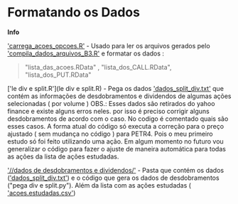 # Formatando os Dados

**Info**

['carrega_acoes_opcoes.R'](carrega_acoes_opcoes.R) - Usado para ler os arquivos gerados pelo ['compila_dados_arquivos_B3.R'](./Lendo%20Arquivos%20da%20B3/compila_dados_arquivos_B3.R)  e formatar os dados : 
>"lista_das_acoes.RData" , "lista_dos_CALL.RData", "lista_dos_PUT.RData"  

['le div e split.R'](le div e split.R) - Pega os dados ['dados_split_div.txt'](.//dados%20de%20desdobramentos%20e%20dividendos/dados_split_div.txt) que contém as informações de desdobramentos e dividendos de algumas ações selecionadas ( por volume )
OBS.: Esses dados são retirados do yahoo finance e existe alguns erros neles. por isso é preciso corrigir alguns desdobramentos de acordo com o caso. No codigo é comentado quais são 
esses casos. A forma atual do código só executa a correção para o preço ajustado ( sem mudança no código ) para PETR4. Pois o meu primeiro estudo só foi feito utilizando uma ação. Em algum momento no futuro vou 
generalizar o código para fazer o ajuste de maneira automática para todas as ações da lista de ações estudadas.

['//dados de desdobramentos e dividendos/'](//dados%20de%20desdobramentos%20e%20dividendos/) - Pasta que contém os dados (['dados_split_div.txt'](.//dados%20de%20desdobramentos%20e%20dividendos/dados_split_div.txt)) e o código que gera os dados de desdobramentos ("pega div e split.py"). Além da lista 
com as ações estudadas ( ['acoes.estudadas.csv'](.//dados%20de%20desdobramentos%20e%20dividendos/acoes.estudadas.csv))
